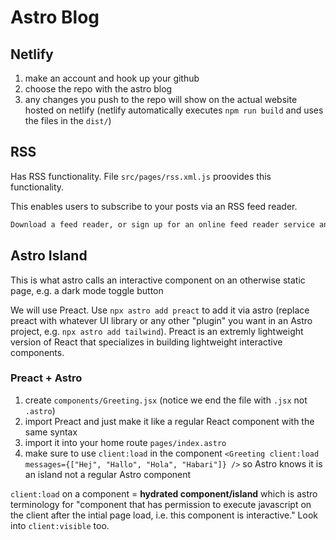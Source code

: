 # Astro Blog

## Netlify

1. make an account and hook up your github
2. choose the repo with the astro blog
3. any changes you push to the repo will show on the actual website hosted on netlify (netlify automatically executes `npm run build` and uses the files in the `dist/`)

## RSS

Has RSS functionality. File `src/pages/rss.xml.js` proovides this functionality.

This enables users to subscribe to your posts via an RSS feed reader.

```md
Download a feed reader, or sign up for an online feed reader service and subscribe to your site by adding your own Netlify URL. You can also share this link with others so they can subscribe to your posts, and be notified when a new one is published.
```

## Astro Island

This is what astro calls an interactive component on an otherwise static page, e.g. a dark mode toggle button

We will use Preact. Use `npx astro add preact` to add it via astro (replace preact with whatever UI library or any other "plugin" you want in an Astro project, e.g. `npx astro add tailwind`). Preact is an extremly lightweight version of React that specializes in building lightweight interactive components.

### Preact + Astro

1. create `components/Greeting.jsx` (notice we end the file with `.jsx` not `.astro`)
2. import Preact and just make it like a regular React component with the same syntax
3. import it into your home route `pages/index.astro`
4. make sure to use `client:load` in the component `<Greeting client:load messages={["Hej", "Hallo", "Hola", "Habari"]} />` so Astro knows it is an island not a regular Astro component

`client:load` on a component = **hydrated component/island** which is astro terminology for "component that has permission to execute javascript on the client after the intial page load, i.e. this component is interactive." Look into `client:visible` too.

